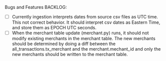 Bugs and Features BACKLOG:

- [ ] Currently ingestion interprets dates from source csv files as UTC time.  This not correct behavior.  It should interpret csv dates as Eastern Time, and store them as EPOCH UTC seconds.
- [ ] When the merchant table update (merchant.py) runs, it should not modify existing merchants in the merchant table.   The new merchants should be determined by doing a diff between the all_transactions.tx_merchant and the merchant.mechant_id and only the new merchants should be written to the merchant table.